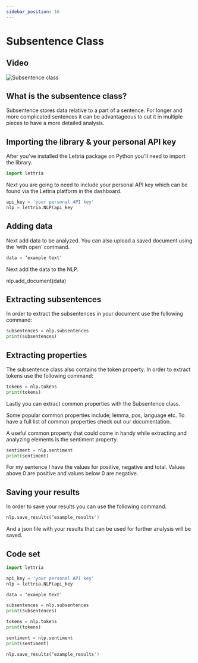 ```yaml
---
sidebar_position: 16
---
```


# Subsentence Class

## Video

![Subsentence class](/img/subsentence-class-CS.png)

## What is the subsentence class?

Subsentence stores data relative to a part of a sentence. For longer and more complicated sentences it can be advantageous to cut it in multiple pieces to have a more detailed analysis.

## Importing the library & your personal API key

After you've installed the Lettria package on Python you'll need to import the library.

```python
import lettria
```

Next you are going to need to include your personal API key which can be found via the Lettria platform in the dashboard.

```python
api_key = 'your personal API key'
nlp = lettria.NLP(api_key
```

## Adding data

Next add data to be analyzed. You can also upload a saved document using the ‘with open’ command.

```python
data = ‘example text’
```

Next add the data to the NLP.

nlp.add_document(data)

## Extracting subsentences

In order to extract the subsentences in your document use the following command:

```python
subsentences = nlp.subsentences
print(subsentences)
```

## Extracting properties

The subsentence class also contains the token property. In order to extract tokens use the following command:

```python
tokens = nlp.tokens
print(tokens)
```

Lastly you can extract common properties with the Subsentence class.

Some popular common properties include; lemma, pos, language etc. To have a full list of common properties check out our documentation.

A useful common property that could come in handy while extracting and analyzing elements is the sentiment property.

```python
sentiment = nlp.sentiment
print(sentiment)
```

For my sentence I have the values for positive, negative and total. Values above 0 are positive and values below 0 are negative.

## Saving your results

In order to save your results you can use the following command.

```python
nlp.save_results(‘example_results')
```

And a json file with your results that can be used for further analysis will be saved.

## Code set

```python
import lettria

api_key = 'your personal API key'
nlp = lettria.NLP(api_key

data = ‘example text’

subsentences = nlp.subsentences
print(subsentences)

tokens = nlp.tokens
print(tokens)

sentiment = nlp.sentiment
print(sentiment)

nlp.save_results(‘example_results')
```